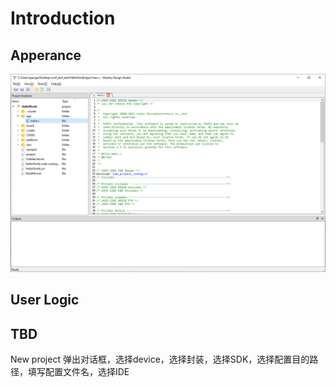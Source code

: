 # Introduction

## Apperance

![App GUI](resources/app_show.png)

## User Logic

## TBD

New project
弹出对话框，选择device，选择封装，选择SDK，选择配置目的路径，填写配置文件名，选择IDE
